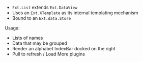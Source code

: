 <ul>
<li><code>Ext.List</code> extends <code>Ext.DataView</code></li>
<li>Uses an <code>Ext.XTemplate</code> as its internal templating mechanism</li>
<li>Bound to an <code>Ext.data.Store</code></li>
</ul>

Usage:
<ul>
  <li>Lists of names</li>
  <li>Data that may be grouped</li>
  <li>Render an alphabet IndexBar docked on the right</li>
  <li>Pull to refresh / Load More plugins</li>
</ul>
